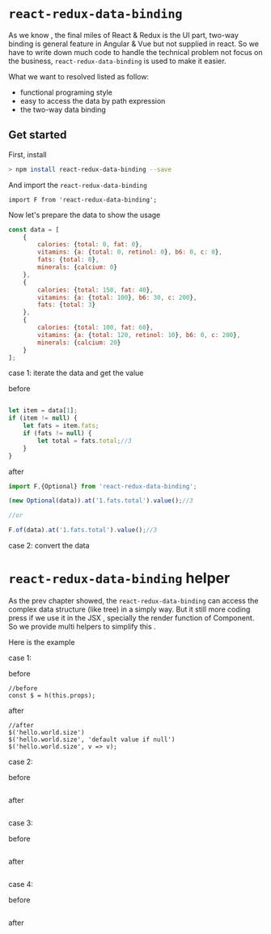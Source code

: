 # `react-redux-data-binding`


As we know , the final miles of React & Redux is the UI part, 
two-way binding is general feature in Angular & Vue but not supplied in react.
So we have to write down much code to handle the technical problem not focus on the business,
 `react-redux-data-binding` is used to make it easier.

What we want to resolved listed as follow:

* functional programing style
* easy to access the data by path expression
* the two-way data binding 


## Get started


First, install

```sh
> npm install react-redux-data-binding --save
```

And import the `react-redux-data-binding`

```
import F from 'react-redux-data-binding';
```

Now let's prepare the data to show the usage

```javascript
const data = [
	{
		calories: {total: 0, fat: 0},
		vitamins: {a: {total: 0, retinol: 0}, b6: 0, c: 0},
		fats: {total: 0},
		minerals: {calcium: 0}
	},
	{
		calories: {total: 150, fat: 40},
		vitamins: {a: {total: 100}, b6: 30, c: 200},
		fats: {total: 3}
	},
	{
		calories: {total: 100, fat: 60},
		vitamins: {a: {total: 120, retinol: 10}, b6: 0, c: 200},
		minerals: {calcium: 20}
	}
];
```


case 1: iterate the data and get the value

before

```javascript

let item = data[1];
if (item != null) {
	let fats = item.fats;
	if (fats != null) {
		let total = fats.total;//3
	}
}

```

after

```javascript
import F,{Optional} from 'react-redux-data-binding';

(new Optional(data)).at('1.fats.total').value();//3

//or

F.of(data).at('1.fats.total').value();//3

```

case 2: convert the data



# `react-redux-data-binding` helper

As the prev chapter showed, the `react-redux-data-binding` can access the complex data structure (like tree) in a simply way.
But it still more coding press if we use it in the JSX , specially the render function of Component.
So we provide multi helpers to simplify this .

Here is the example


case 1:

before

```
//before
const $ = h(this.props);
```
after

```
//after
$('hello.world.size')
$('hello.world.size', 'default value if null')
$('hello.world.size', v => v);

```

case 2:

before
```
```

after
```
```



case 3:

before
```
```

after
```
```


case 4:

before
```
```

after
```
```
